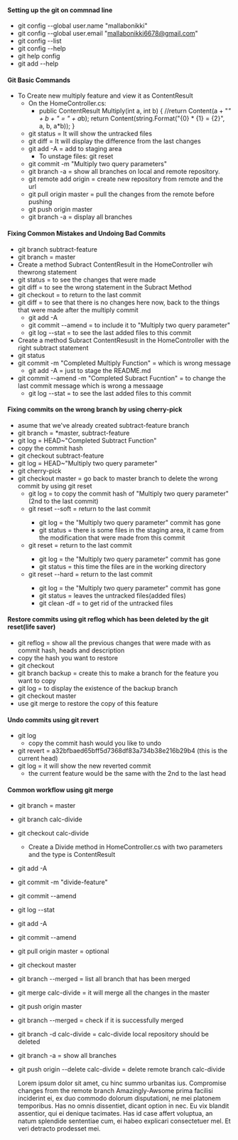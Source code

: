 #### Setting up the git on commnad line
* git config --global user.name "mallabonikki"
* git config --global user.email "mallabonikki6678@gmail.com"
* git config --list
* git config --help
* git help config
* git add --help

#### Git Basic Commands
 * To Create new multiply feature and view it as ContentResult  
   * On the HomeController.cs:
        *	public ContentResult Multiply(int a, int b)
            {
                //return Content(a + "*" + b + " = " + a*b);
                return Content(string.Format("{0} * {1} = {2}", a, b, a*b));
            }
   * git status = It will show the untracked files
   * git diff = It will display the difference from the last changes
   * git add -A = add to staging area
     * To unstage files: git reset
   * git commit -m "Multiply two query parameters"
   * git branch -a = show all branches on local and remote repository.
   * git remote add origin <url> = create new repository from remote and the url
   * git pull origin master = pull the changes from the remote before pushing
   * git push origin master 
   * git branch -a = display all branches

#### Fixing Common Mistakes and Undoing Bad Commits
* git branch subtract-feature
* git branch = master
* Create a method Subract ContentResult in the HomeController wih thewrong statement
* git status = to see the changes that were made
* git diff = to see the wrong statement in the Subract Method
* git checkout <file want to reset> = to return to the last commit
* git diff = to see that there is no changes here now, back to the things that were made after the multiply commit
    * git add -A
    * git commit --amend = to include it to "Multiply two query parameter"
    * git log --stat = to see the last added files to this commit
* Create a method Subract ContentResuslt in the HomeController with the right subtract statement
* git status
* git commit -m "Completed Multiply Function" = which is wrong message
  * git add -A = just to stage the README.md
* git commit --amend -m "Completed Subract Fucntion" = to change the last commit message which is wrong a messaage
  * git log --stat = to see the last added files to this commit 

#### Fixing commits on the wrong branch by using cherry-pick
 * asume that we've already created subtract-feature branch
 * git branch = *master, subtract-feature
 * git log = HEAD~"Completed Subtract Function"
 * copy the commit hash
 * git checkout subtract-feature
 * git log = HEAD~"Multiply two query parameter"
 * git cherry-pick <commit hash that have been copied from the master branch>
 * git checkout master = go back to master branch to delete the wrong commit by using git reset
   * git log = to copy the commit hash of "Multiply two query parameter"(2nd to the last commit)
   * git reset --soft <copied hash> = return to the last commit 
     * git log = the "Multiply two query parameter" commit has gone
     * git status = there is some files in the staging area, it came from the modification that were made from this commit
   * git reset <copied hash> = return to the last commit
     * git log = the "Multiply two query parameter" commit has gone
     * git status = this time the files are in the working directory 
   * git reset --hard <copied hash> = return to the last commit
     * git log = the "Multiply two query parameter" commit has gone
     * git status = leaves the untracked files(added files)
     * git clean -df = to get rid of the untracked files
#### Restore commits using git reflog which has been deleted by the git reset(life saver)
 * git reflog = show all the previous changes that were made with as commit hash, heads and description
 * copy the hash you want to restore
 * git checkout <copied hash>
 * git branch backup = create this to make a branch for the feature you want to copy
 * git log = to display the existence of the backup branch
 * git checkout master
 * use git merge to restore the copy of this feature 

#### Undo commits using git revert
* git log 
  * copy the commit hash would you like to undo
* git revert <copied hash> = a32bfbaed65bff5d7368df83a734b38e216b29b4 (this is the current head)
* git log = it will show the new reverted commit 
  * the current feature would be the same with the 2nd to the last head

#### Common workflow using git merge
 * git branch = master
 * git branch calc-divide
 * git checkout calc-divide
   * Create a Divide method in HomeController.cs with two parameters and the type is ContentResult
 * git add -A
 * git commit -m "divide-feature"
 * git commit --amend
 * git log --stat
 * git add -A
 * git commit --amend
 * git pull origin master = optional
 * git checkout master
 * git branch --merged = list all branch that has been merged
 * git merge calc-divide = it will merge all the changes in the master
 * git push origin master
 * git branch --merged = check if it is successfully merged
 * git branch -d calc-divide = calc-divide local repository should be deleted
 * git branch -a = show all branches
 * git push origin --delete calc-divide = delete remote branch calc-divide


 
   Lorem ipsum dolor sit amet, cu hinc summo urbanitas ius. 
   Compromise changes from the remote branch Amazingly-Awsome prima facilisi inciderint ei, ex duo commodo dolorum disputationi, ne mei platonem temporibus. 
   Has no omnis dissentiet, dicant option in nec. Eu vix blandit assentior, qui ei denique tacimates. 
   Has id case affert voluptua, an natum splendide sententiae cum, ei habeo explicari consectetuer mel. 
   Et veri detracto prodesset mei.

 
   
